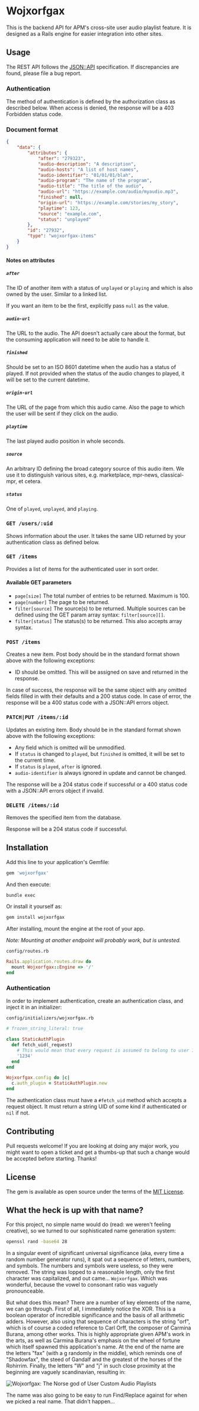 # Wojxorfgax

This is the backend API for APM's cross-site user audio playlist feature. It is designed as a Rails engine for easier integration into other sites.

## Usage

The REST API follows the [JSON::API](http://jsonapi.org/format/) specification. If discrepancies are found, please file a bug report.

### Authentication

The method of authentication is defined by the authorization class as described below. When access is denied, the response will be a 403 Forbidden status code.

### Document format

```json
{
    "data": {
        "attributes": {
            "after": "279323",
            "audio-description": "A description",
            "audio-hosts": "A list of host names",
            "audio-identifier": "01/01/01/blah",
            "audio-program": "The name of the program",
            "audio-title": "The title of the audio",
            "audio-url": "https://example.com/audio/myaudio.mp3",
            "finished": null,
            "origin-url": "https://example.com/stories/my_story",
            "playtime": 123,
            "source": "example.com",
            "status": "unplayed"
        },
        "id": "27932",
        "type": "wojxorfgax-items"
    }
}
```

#### Notes on attributes

##### `after`

The ID of another item with a status of `unplayed` or `playing` and which is also owned by the user. Similar to a linked list.

If you want an item to be the first, explicitly pass `null` as the value.

##### `audio-url`

The URL to the audio. The API doesn't actually care about the format, but the consuming application will need to be able to handle it.

##### `finished`

Should be set to an ISO 8601 datetime when the audio has a status of played. If not provided when the status of the audio changes to played, it will be set to the current datetime.

##### `origin-url`

The URL of the page from which this audio came. Also the page to which the user will be sent if they click on the audio.

##### `playtime`

The last played audio position in whole seconds.

##### `source`

An arbitrary ID defining the broad category source of this audio item. We use it to distinguish various sites, e.g. marketplace, mpr-news, classical-mpr, et cetera.

##### `status`

One of `played`, `unplayed`, and `playing`.

### `GET /users/:uid`

Shows information about the user. It takes the same UID returned by your authentication class as defined below.

### `GET /items`

Provides a list of items for the authenticated user in sort order.

#### Available GET parameters

* `page[size]` The total number of entries to be returned. Maximum is 100.
* `page[number]` The page to be returned.
* `filter[source]` The source(s) to be returned. Multiple sources can be defined using the GET param array syntax: `filter[source][]`.
* `filter[status]` The status(s) to be returned. This also accepts array syntax.

### `POST /items`

Creates a new item. Post body should be in the standard format shown above with the following exceptions:

* ID should be omitted. This will be assigned on save and returned in the response.

In case of success, the response will be the same object with any omitted fields filled in with their defaults and a 200 status code. In case of error, the response will be a 400 status code with a JSON::API errors object.

### `PATCH|PUT /items/:id`

Updates an existing item. Body should be in the standard format shown above with the following exceptions:

* Any field which is omitted will be unmodified.
* If `status` is changed to `played`, but `finished` is omitted, it will be set to the current time.
* If `status` is `played`, `after` is ignored.
* `audio-identifier` is always ignored in update and cannot be changed.

The response will be a 204 status code if successful or a 400 status code with a JSON::API errors object if invalid.

### `DELETE /items/:id`

Removes the specified item from the database.

Response will be a 204 status code if successful.

## Installation

Add this line to your application's Gemfile:

```ruby
gem 'wojxorfgax'
```

And then execute:

```bash
bundle exec
```

Or install it yourself as:

```bash
gem install wojxorfgax
```

After installing, mount the engine at the root of your app.

*Note: Mounting at another endpoint will probably work, but is untested.*

`config/routes.rb`
```ruby
Rails.application.routes.draw do
  mount Wojxorfgax::Engine => '/'
end
```

### Authentication

In order to implement authentication, create an authentication class, and inject it in an initializer:

`config/initializers/wojxorfgax.rb`
```ruby
# frozen_string_literal: true

class StaticAuthPlugin
  def fetch_uid(_request)
    # This would mean that every request is assumed to belong to user 1234.
    '1234'
  end
end

Wojxorfgax.config do |c|
  c.auth_plugin = StaticAuthPlugin.new
end
```

The authentication class must have a `#fetch_uid` method which accepts a request object. It must return a string UID of some kind if authenticated or `nil` if not.

## Contributing

Pull requests welcome! If you are looking at doing any major work, you might want to open a ticket and get a thumbs-up that such a change would be accepted before starting. Thanks!

## License

The gem is available as open source under the terms of the [MIT License](http://opensource.org/licenses/MIT).

## What the heck is up with that name?

For this project, no simple name would do (read: we weren't feeling creative), so we turned to our sophisticated name generation system:

```bash
openssl rand -base64 28
```

In a singular event of significant universal significance (aka, every time a random number generator runs), it spat out a sequence of letters, numbers, and symbols. The numbers and symbols were useless, so they were removed. The string was lopped to a reasonable length, only the first character was capitalized, and out came… `Wojxorfgax`. Which was wonderful, because the vowel to consonant ratio was vaguely pronounceable.

But what does this mean? There are a number of key elements of the name, we can go through. First of all, I immediately notice the XOR. This is a boolean operator of incredible significance and the basis of all arithmetic adders. However, also using that sequence of characters is the string "orf", which is of course a coded reference to Carl Orff, the composer of Carmina Burana, among other works. This is highly appropriate given APM's work in the arts, as well as Carmina Burana's emphasis on the wheel of fortune which itself spawned this application's name. At the end of the name are the letters "fax" (with a g randomly in the middle), which reminds one of "Shadowfax", the steed of Gandalf and the greatest of the horses of the Rohirrim. Finally, the letters "W" and "j" in such close proximity at the beginning are vaguely scandinavian, resulting in:

![Wojxorfgax: The Norse god of User Custom Audio Playlists](wojxorfgax.jpg)

The name was also going to be easy to run Find/Replace against for when we picked a real name. That didn't happen…
